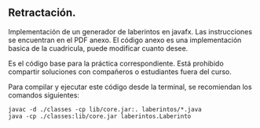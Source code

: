 ## Retractación.

Implementación de un generador de laberintos en javafx. Las instrucciones se encuentran en
el PDF anexo. El código anexo es una implementación basica de la cuadricula, puede
modificar cuanto desee.

Es el código base para la práctica correspondiente. Está prohibido compartir soluciones con
compañeros o estudiantes fuera del curso.

Para compilar y ejecutar este código desde la terminal, se recomiendan los comandos siguientes:

```
javac -d ./classes -cp lib/core.jar:. laberintos/*.java
java -cp ./classes:lib/core.jar laberintos.Laberinto
```